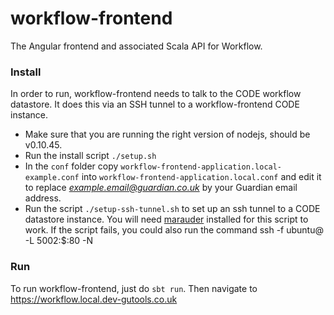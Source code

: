# workflow-frontend
The Angular frontend and associated Scala API for Workflow. 

### Install

In order to run, workflow-frontend needs to talk to the CODE workflow datastore. It does this via an SSH tunnel to a 
workflow-frontend CODE instance.

- Make sure that you are running the right version of nodejs, should be v0.10.45. 
- Run the install script `./setup.sh` 
- In the `conf` folder copy `workflow-frontend-application.local-example.conf` into `workflow-frontend-application.local.conf` and edit it to replace *example.email@guardian.co.uk* by your Guardian email address.
- Run the script `./setup-ssh-tunnel.sh` to set up an ssh tunnel to a CODE datastore instance. You will need [marauder]()
    installed for this script to work. If the script fails, you could also run the command ssh -f ubuntu@<WORKFLOW-FRONTEND-CODE-INSTANCE> -L 5002:$<DATASTORE-ELB>:80 -N

### Run

To run workflow-frontend, just do `sbt run`. Then navigate to https://workflow.local.dev-gutools.co.uk